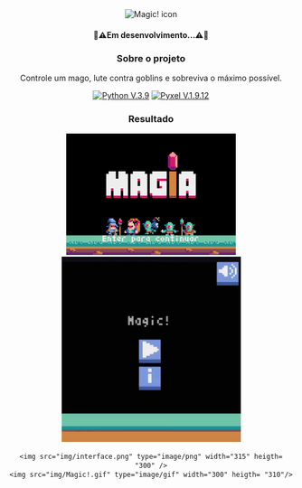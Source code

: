 <div align="center">
<div>
<img src="img/icon.ico" alt="Magic! icon">
</div>

<div>
  <h4>🚧⚠️Em desenvolvimento...⚠️🚧</h4>
</div>

<div>
    <h3>Sobre o projeto</h3>
    <p>Controle um mago, lute contra goblins e sobreviva o máximo possível.</p>
  <p>
    <a href="https://www.python.org/">
      <img src="https://img.shields.io/badge/Python-3776AB?style=for-the-badge&logo=python&logoColor=white" alt="Python V.3.9" ></a>
    <a href="https://github.com/kitao/pyxel">
      <img src="https://img.shields.io/badge/Pyxel-v1.9.12-blue?style=for-the-badge&logo=python&logoColor=white" alt="Pyxel V.1.9.12" ></a>
  </p>
</div>

<div>
  <h3>Resultado</h3>
  <div>
    <img src="img/interface.png" alt="Interface do Magic!" width=300px>
    <img src="img/Magic!.gif" alt="Magic! gif" width=317px>
      
    <img src="img/interface.png" type="image/png" width="315" heigth= "300" />
    <img src="img/Magic!.gif" type="image/gif" width="300" heigth= "310"/>
  </div>
</div>
